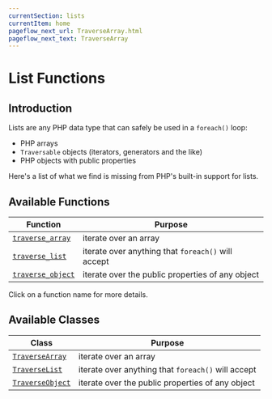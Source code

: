 ```yaml
---
currentSection: lists
currentItem: home
pageflow_next_url: TraverseArray.html
pageflow_next_text: TraverseArray
---
```


# List Functions

## Introduction

Lists are any PHP data type that can safely be used in a `foreach()` loop:

* PHP arrays
* `Traversable` objects (iterators, generators and the like)
* PHP objects with public properties

Here's a list of what we find is missing from PHP's built-in support for lists.

## Available Functions

Function | Purpose
---------|--------
[`traverse_array`](TraverseArray.html) | iterate over an array
[`traverse_list`](TraverseList.html) | iterate over anything that `foreach()` will accept
[`traverse_object`](TraverseObject.html) | iterate over the public properties of any object

Click on a function name for more details.

## Available Classes

Class | Purpose
------|--------
[`TraverseArray`](TraverseArray.html) | iterate over an array
[`TraverseList`](TraverseList.html) | iterate over anything that `foreach()` will accept
[`TraverseObject`](TraverseObject.html) | iterate over the public properties of any object
